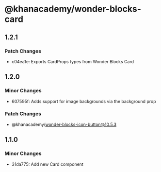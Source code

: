 # @khanacademy/wonder-blocks-card

## 1.2.1

### Patch Changes

- c04ea1e: Exports CardProps types from Wonder Blocks Card

## 1.2.0

### Minor Changes

- 607595f: Adds support for image backgrounds via the background prop

### Patch Changes

- @khanacademy/wonder-blocks-icon-button@10.5.3

## 1.1.0

### Minor Changes

- 31da775: Add new Card component
